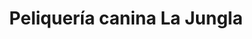 ---
title: "Peliquería canina La Jungla"
url: /leganes/peliqueria-canina-la-jungla/
shop: peluquería
---